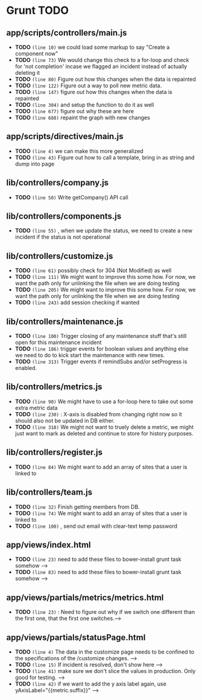 # Grunt TODO

## app/scripts/controllers/main.js

* **TODO** `(line 10)`  we could load some markup to say "Create a component now"
* **TODO** `(line 73)`  We would change this check to a for-loop and check for 'not completion' incase we flagged an incident instead of actually deleting it
* **TODO** `(line 80)`  Figure out how this changes when the data is repainted
* **TODO** `(line 122)`  Figure out a way to poll new metric data.
* **TODO** `(line 147)`  figure out how this changes when the data is repainted
* **TODO** `(line 304)`  and setup the function to do it as well
* **TODO** `(line 677)`  figure out why these are here
* **TODO** `(line 688)`  repaint the graph with new changes

## app/scripts/directives/main.js

* **TODO** `(line 4)`  we can make this more generalized
* **TODO** `(line 43)`  Figure out how to call a template, bring in as string and dump into page

## lib/controllers/company.js

* **TODO** `(line 50)`  Write getCompany() API call

## lib/controllers/components.js

* **TODO** `(line 55)` , when we update the status, we need to create a new incident if the status is not operational

## lib/controllers/customize.js

* **TODO** `(line 61)`  possibly check for 304 (Not Modified) as well
* **TODO** `(line 111)`  We might want to improve this some how. For now, we want the path only for unlinking the file when we are doing testing
* **TODO** `(line 205)`  We might want to improve this some how. For now, we want the path only for unlinking the file when we are doing testing
* **TODO** `(line 243)`  add session checking if wanted

## lib/controllers/maintenance.js

* **TODO** `(line 100)`  Trigger closing of any maintenance stuff that's still open for this maintenance incident
* **TODO** `(line 186)`  trigger events for boolean values and anything else we need to do to kick start the maintenance with new times.
* **TODO** `(line 313)`  Trigger events if remindSubs and/or setProgress is enabled.

## lib/controllers/metrics.js

* **TODO** `(line 90)`  We might have to use a for-loop here to take out some extra metric data
* **TODO** `(line 230)` : X-axis is disabled from changing right now so it should also not be updated in DB either.
* **TODO** `(line 318)`  We might not want to truely delete a metric, we might just want to mark as deleted and continue to store for history purposes.

## lib/controllers/register.js

* **TODO** `(line 84)`  We might want to add an array of sites that a user is linked to

## lib/controllers/team.js

* **TODO** `(line 32)`  Finish getting members from DB.
* **TODO** `(line 74)`  We might want to add an array of sites that a user is linked to
* **TODO** `(line 100)` , send out email with clear-text temp password

## app/views/index.html

* **TODO** `(line 23)`  need to add these files to bower-install grunt task somehow -->
* **TODO** `(line 83)`  need to add these files to bower-install grunt task somehow -->

## app/views/partials/metrics/metrics.html

* **TODO** `(line 23)` : Need to figure out why if we switch one different than the first one, that the first one switches.-->

## app/views/partials/statusPage.html

* **TODO** `(line 4)`  The data in the customize page needs to be confined to the specifications of the /customize changes. -->
* **TODO** `(line 15)`  If incident is resolved, don't show here -->
* **TODO** `(line 41)`  make sure we don't slice the values in production. Only good for testing. -->
* **TODO** `(line 42)`  if we want to add the y axis label again, use yAxisLabel="{{metric.suffix}}" -->
